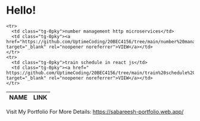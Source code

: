 # Hello!

<table class="tg">
  <thead>
    <tr>
      <th class="tg-0pky">NAME</th>
      <th class="tg-0pky">LINK</th>
    </tr>
  </thead>
  <tbody>
   
    <tr>
      <td class="tg-0pky">number management http microservices</td>
      <td class="tg-0pky"><a href="https://github.com/UptimeCoding/20BEC4156/tree/main/number%20management%20http%20microservices" target="_blank" rel="noopener noreferrer">VIEW</a></td>
    </tr>
    <tr>
      <td class="tg-0pky">train schedule in react js</td>
      <td class="tg-0pky"><a href=" https://github.com/UptimeCoding/20BEC4156/tree/main/train%20schedule%20in%20react%20js" target="_blank" rel="noopener noreferrer">VIEW</a></td>
    </tr>
  </tbody>
</table>


Visit My Portfolio For More Details: https://sabareesh-portfolio.web.app/
